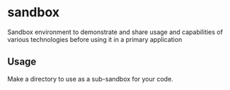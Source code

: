 sandbox
=======

Sandbox environment to demonstrate and share usage and capabilities of various technologies before using it in a primary application

Usage
-----

Make a directory to use as a sub-sandbox for your code.
